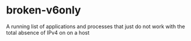 # broken-v6only
A running list of applications and processes that just do not work with the total absence of IPv4 on on a host
